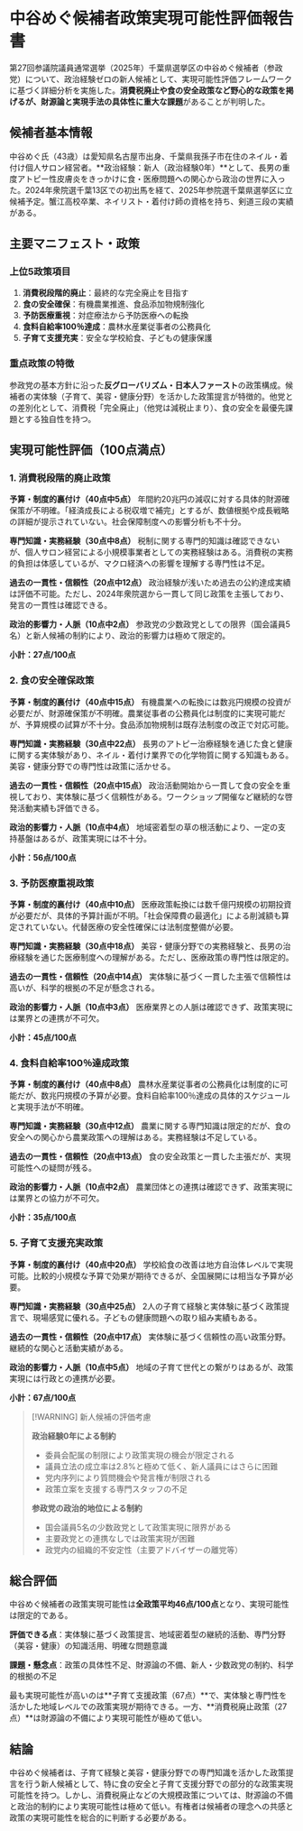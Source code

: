 # 中谷めぐ候補者政策実現可能性評価報告書

第27回参議院議員通常選挙（2025年）千葉県選挙区の中谷めぐ候補者（参政党）について、政治経験ゼロの新人候補として、実現可能性評価フレームワークに基づく詳細分析を実施した。**消費税廃止や食の安全政策など野心的な政策を掲げるが、財源論と実現手法の具体性に重大な課題**があることが判明した。

## 候補者基本情報

中谷めぐ氏（43歳）は愛知県名古屋市出身、千葉県我孫子市在住のネイル・着付け個人サロン経営者。**政治経験：新人（政治経験0年）**として、長男の重度アトピー性皮膚炎をきっかけに食・医療問題への関心から政治の世界に入った。2024年衆院選千葉13区での初出馬を経て、2025年参院選千葉県選挙区に立候補予定。蟹江高校卒業、ネイリスト・着付け師の資格を持ち、剣道三段の実績がある。

## 主要マニフェスト・政策

### 上位5政策項目

1. **消費税段階的廃止**：最終的な完全廃止を目指す
2. **食の安全確保**：有機農業推進、食品添加物規制強化
3. **予防医療重視**：対症療法から予防医療への転換
4. **食料自給率100％達成**：農林水産業従事者の公務員化
5. **子育て支援充実**：安全な学校給食、子どもの健康保護

### 重点政策の特徴

参政党の基本方針に沿った**反グローバリズム・日本人ファースト**の政策構成。候補者の実体験（子育て、美容・健康分野）を活かした政策提言が特徴的。他党との差別化として、消費税「完全廃止」（他党は減税止まり）、食の安全を最優先課題とする独自性を持つ。

## 実現可能性評価（100点満点）

### 1. 消費税段階的廃止政策

**予算・制度的裏付け（40点中5点）**
年間約20兆円の減収に対する具体的財源確保策が不明確。「経済成長による税収増で補完」とするが、数値根拠や成長戦略の詳細が提示されていない。社会保障制度への影響分析も不十分。

**専門知識・実務経験（30点中8点）**
税制に関する専門的知識は確認できないが、個人サロン経営による小規模事業者としての実務経験はある。消費税の実務的負担は体感しているが、マクロ経済への影響を理解する専門性は不足。

**過去の一貫性・信頼性（20点中12点）**
政治経験が浅いため過去の公約達成実績は評価不可能。ただし、2024年衆院選から一貫して同じ政策を主張しており、発言の一貫性は確認できる。

**政治的影響力・人脈（10点中2点）**
参政党の少数政党としての限界（国会議員5名）と新人候補の制約により、政治的影響力は極めて限定的。

**小計：27点/100点**

### 2. 食の安全確保政策

**予算・制度的裏付け（40点中15点）**
有機農業への転換には数兆円規模の投資が必要だが、財源確保策が不明確。農業従事者の公務員化は制度的に実現可能だが、予算規模の試算が不十分。食品添加物規制は既存法制度の改正で対応可能。

**専門知識・実務経験（30点中22点）**
長男のアトピー治療経験を通じた食と健康に関する実体験があり、ネイル・着付け業界での化学物質に関する知識もある。美容・健康分野での専門性は政策に活かせる。

**過去の一貫性・信頼性（20点中15点）**
政治活動開始から一貫して食の安全を重視しており、実体験に基づく信頼性がある。ワークショップ開催など継続的な啓発活動実績も評価できる。

**政治的影響力・人脈（10点中4点）**
地域密着型の草の根活動により、一定の支持基盤はあるが、政策実現には不十分。

**小計：56点/100点**

### 3. 予防医療重視政策

**予算・制度的裏付け（40点中10点）**
医療政策転換には数千億円規模の初期投資が必要だが、具体的予算計画が不明。「社会保障費の最適化」による削減額も算定されていない。代替医療の安全性確保には法制度整備が必要。

**専門知識・実務経験（30点中18点）**
美容・健康分野での実務経験と、長男の治療経験を通じた医療制度への理解がある。ただし、医療政策の専門性は限定的。

**過去の一貫性・信頼性（20点中14点）**
実体験に基づく一貫した主張で信頼性は高いが、科学的根拠の不足が懸念される。

**政治的影響力・人脈（10点中3点）**
医療業界との人脈は確認できず、政策実現には業界との連携が不可欠。

**小計：45点/100点**

### 4. 食料自給率100％達成政策

**予算・制度的裏付け（40点中8点）**
農林水産業従事者の公務員化は制度的に可能だが、数兆円規模の予算が必要。食料自給率100％達成の具体的スケジュールと実現手法が不明確。

**専門知識・実務経験（30点中12点）**
農業に関する専門知識は限定的だが、食の安全への関心から農業政策への理解はある。実務経験は不足している。

**過去の一貫性・信頼性（20点中13点）**
食の安全政策と一貫した主張だが、実現可能性への疑問が残る。

**政治的影響力・人脈（10点中2点）**
農業団体との連携は確認できず、政策実現には業界との協力が不可欠。

**小計：35点/100点**

### 5. 子育て支援充実政策

**予算・制度的裏付け（40点中20点）**
学校給食の改善は地方自治体レベルで実現可能。比較的小規模な予算で効果が期待できるが、全国展開には相当な予算が必要。

**専門知識・実務経験（30点中25点）**
2人の子育て経験と実体験に基づく政策提言で、現場感覚に優れる。子どもの健康問題への取り組み実績もある。

**過去の一貫性・信頼性（20点中17点）**
実体験に基づく信頼性の高い政策分野。継続的な関心と活動実績がある。

**政治的影響力・人脈（10点中5点）**
地域の子育て世代との繋がりはあるが、政策実現には行政との連携が必要。

**小計：67点/100点**

> [!WARNING] 新人候補の評価考慮
> 
> **政治経験0年による制約**
> 
> - 委員会配属の制限により政策実現の機会が限定される
> - 議員立法の成立率は2.8%と極めて低く、新人議員にはさらに困難
> - 党内序列により質問機会や発言権が制限される
> - 政策立案を支援する専門スタッフの不足
> 
> **参政党の政治的地位による制約**
> 
> - 国会議員5名の少数政党として政策実現に限界がある
> - 主要政党との連携なしでは政策実現が困難
> - 政党内の組織的不安定性（主要アドバイザーの離党等）

## 総合評価

中谷めぐ候補者の政策実現可能性は**全政策平均46点/100点**となり、実現可能性は限定的である。

**評価できる点**：実体験に基づく政策提言、地域密着型の継続的活動、専門分野（美容・健康）の知識活用、明確な問題意識

**課題・懸念点**：政策の具体性不足、財源論の不備、新人・少数政党の制約、科学的根拠の不足

最も実現可能性が高いのは**子育て支援政策（67点）**で、実体験と専門性を活かした地域レベルでの政策実現が期待できる。一方、**消費税廃止政策（27点）**は財源論の不備により実現可能性が極めて低い。

## 結論

中谷めぐ候補者は、子育て経験と美容・健康分野での専門知識を活かした政策提言を行う新人候補として、特に食の安全と子育て支援分野での部分的な政策実現可能性を持つ。しかし、消費税廃止などの大規模政策については、財源論の不備と政治的制約により実現可能性は極めて低い。有権者は候補者の理念への共感と政策の実現可能性を総合的に判断する必要がある。
